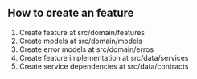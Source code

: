 ## How to create an feature

1. Create feature at src/domain/features
2. Create models at src/domain/models
3. Create error models at src/domain/erros
4. Create feature implementation at src/data/services
5. Create service dependencies at src/data/contracts
